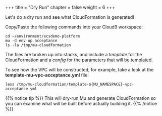 +++
title = "Dry Run"
chapter = false
weight = 6
+++

Let's do a dry run and see what CloudFormation is generated!

Copy/Paste the following commands into your Cloud9 workspace:

```
cd ~/environment/ecsdemo-platform
mu -d env up acceptance
ls -la /tmp/mu-cloudformation
```

The files are broken up into stacks, and include a _template_ for the CloudFormation and a _config_
for the parameters that will be templated.

To see how the VPC will be constructed, for example, take a look at the **template-mu-vpc-acceptance.yml** file:
```
less /tmp/mu-cloudformation/template-${MU_NAMESPACE}-vpc-acceptance.yml
```

{{% notice tip %}}
This will dry-run Mu and generate CloudFormation so you can examine what will be built before actually building it.
{{% /notice %}}
